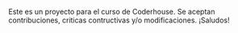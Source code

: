 Este es un proyecto para el curso de Coderhouse. Se aceptan contribuciones, criticas contructivas y/o modificaciones. ¡Saludos!
